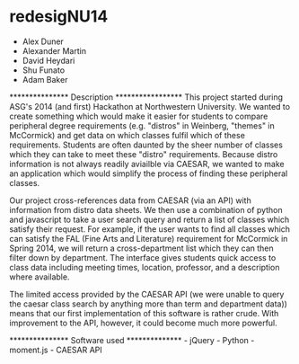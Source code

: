 redesigNU14
===========

* Alex Duner
* Alexander Martin
* David Heydari
* Shu Funato
* Adam Baker

*************** Description *****************
This project started during ASG's 2014 (and first) Hackathon at Northwestern University. We wanted to create something which would make it easier for students to compare peripheral degree requirements (e.g. "distros" in Weinberg, "themes" in McCormick) and get data on which classes fulfil which of these requirements. Students are often daunted by the sheer number of classes which they can take to meet these "distro" requirements. Because distro information is not always readily aviailble via CAESAR, we wanted to make an application which would simplify the process of finding these peripheral classes. 

Our project cross-references data from CAESAR (via an API) with information from distro data sheets. We then use a combination of python and javascript to take a user search query and return a list of classes which satisfy their request. For example, if the user wants to find all classes which can satisfy the FAL (Fine Arts and Literature) requirement for McCormick in Spring 2014, we will return a cross-department list which they can then filter down by department.
The interface gives students quick access to class data including meeting times, location, professor, and a description where available.

The limited access provided by the CAESAR API (we were unable to query the caesar class search by anything more than term and department data)) means that our first implementation of this software is rather crude. With improvement to the API, however, it could become much more powerful. 

*************** Software used **************
	-   jQuery
	-   Python
	-   moment.js
	-   CAESAR API

